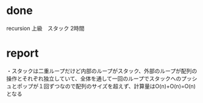 # done
recursion 上級　スタック 2時間</br>

# report
・スタックは二重ループだけど内部のループがスタック、外部のループが配列の操作とそれぞれ独立していて、全体を通して一回のループでスタックへのプッシュとポップが１回ずつなので配列のサイズを超えず、計算量はO(n)+O(n)=O(n)となる</br>